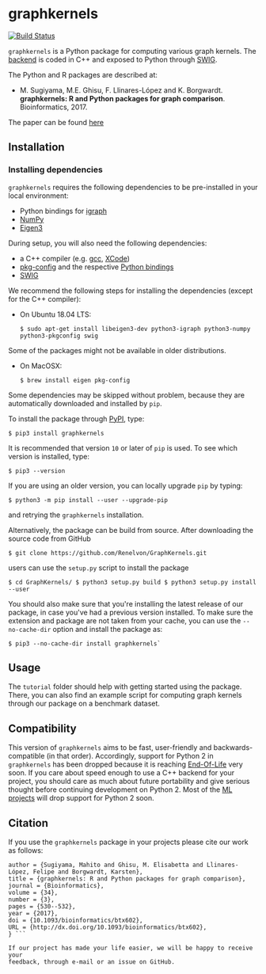 # graphkernels

[![Build Status](https://travis-ci.org/Renelvon/GraphKernels.svg?branch=master)](https://travis-ci.org/Renelvon/GraphKernels)

`graphkernels` is a Python package for computing various graph kernels. The
[backend](https://github.com/mahito-sugiyama/graph-kernels) is coded in C++ and
exposed to Python through [SWIG](http://www.swig.org/).

The Python and R packages are described at:

- M. Sugiyama, M.E. Ghisu, F. Llinares-López and K. Borgwardt. **graphkernels:
  R and Python packages for graph comparison**. Bioinformatics, 2017.

The paper can be found
[here](https://academic.oup.com/bioinformatics/article/34/3/530/4209994/)

## Installation

### Installing dependencies

`graphkernels` requires the following dependencies to be pre-installed in your
local environment:

- Python bindings for [igraph](https://pypi.org/project/python-igraph/)
- [NumPy](https://pypi.org/project/numpy/)
- [Eigen3](http://eigen.tuxfamily.org/)

During setup, you will also need the following dependencies:

- a C++ compiler (e.g. [gcc](http://gcc.gnu.org),
  [XCode](https://developer.apple.com/xcode/))
- [pkg-config](https://www.freedesktop.org/wiki/Software/pkg-config/) and the
  respective [Python bindings](https://pypi.org/project/pkgconfig/)
- [SWIG](http://www.swig.org)

We recommend the following steps for installing the dependencies (except for
the C++ compiler):

- On Ubuntu 18.04 LTS:

    `$ sudo apt-get install libeigen3-dev python3-igraph python3-numpy
    python3-pkgconfig swig`

Some of the packages might not be available in older distributions.

- On MacOSX:

    `$ brew install eigen pkg-config`

Some dependencies may be skipped without problem, because they are
automatically downloaded and installed by `pip`.

To install the package through [PyPI](https://pypi.org/), type:

    $ pip3 install graphkernels

It is recommended that version `10` or later of `pip` is used. To see which
version is installed, type:

    $ pip3 --version

If you are using an older version, you can locally upgrade `pip` by typing:

    $ python3 -m pip install --user --upgrade-pip

and retrying the `graphkernels` installation.

Alternatively, the package can be build from source. After downloading the
source code from GitHub

    $ git clone https://github.com/Renelvon/GraphKernels.git

users can use the `setup.py` script to install the package

    $ cd GraphKernels/ $ python3 setup.py build $ python3 setup.py install
    --user

You should also make sure that you're installing the latest release of our
package, in case you've had a previous version installed. To make sure the
extension and package are not taken from your cache, you can use the
`--no-cache-dir` option and install the package as:

    $ pip3 --no-cache-dir install graphkernels`

## Usage

The `tutorial` folder should help with getting started using the package.
There, you can also find an example script for computing graph kernels through
our package on a benchmark dataset.

## Compatibility

This version of `graphkernels` aims to be fast, user-friendly and
backwards-compatible (in that order). Accordingly, support for Python 2 in
`graphkernels` has been dropped because it is reaching
[End-Of-Life](https://pythonclock.org/) very soon. If you care about speed
enough to use a C++ backend for your project, you should care as much about
future portability and give serious thought before continuing development on
Python 2. Most of the [ML projects](https://python3statement.org/) will drop
support for Python 2 soon.

## Citation

If you use the `graphkernels` package in your projects please cite our work as
follows:

``` @article{Sugiyama-2017-Bioinformatics,
author = {Sugiyama, Mahito and Ghisu, M. Elisabetta and Llinares-López, Felipe and Borgwardt, Karsten},
title = {graphkernels: R and Python packages for graph comparison},
journal = {Bioinformatics},
volume = {34},
number = {3},
pages = {530--532},
year = {2017},
doi = {10.1093/bioinformatics/btx602},
URL = {http://dx.doi.org/10.1093/bioinformatics/btx602},
} ```

If our project has made your life easier, we will be happy to receive your
feedback, through e-mail or an issue on GitHub.
